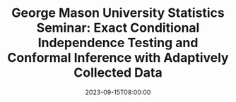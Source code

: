 ---
# Documentation: https://wowchemy.com/docs/managing-content/
type: webinar
title: "George Mason University Statistics Seminar: Exact Conditional Independence Testing and Conformal Inference with Adaptively Collected Data"
url_freeregister: https://statistics.gmu.edu/seminar-2023-15-09
date: 2023-09-15T08:00:00
date_end: 2023-09-15T09:00:00
all_day: false
speaker: "Lucas Janson"
---
